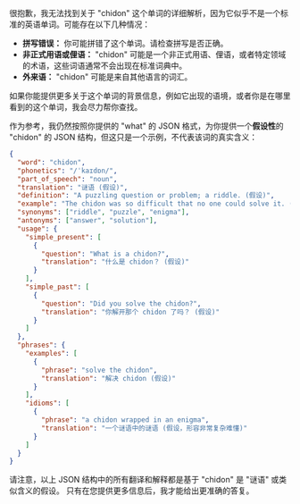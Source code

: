 很抱歉，我无法找到关于 "chidon" 这个单词的详细解析，因为它似乎不是一个标准的英语单词。可能存在以下几种情况：

*   **拼写错误：** 你可能拼错了这个单词。请检查拼写是否正确。
*   **非正式用语或俚语：**  "chidon" 可能是一个非正式用语、俚语，或者特定领域的术语，这些词语通常不会出现在标准词典中。
*   **外来语：**  "chidon" 可能是来自其他语言的词汇。

如果你能提供更多关于这个单词的背景信息，例如它出现的语境，或者你是在哪里看到的这个单词，我会尽力帮你查找。

作为参考，我仍然按照你提供的 "what" 的 JSON 格式，为你提供一个**假设性**的 "chidon" 的 JSON 结构，但这只是一个示例，不代表该词的真实含义：

```json
{
  "word": "chidon",
  "phonetics": "/ˈkaɪdɒn/",
  "part_of_speech": "noun",
  "translation": "谜语 (假设)",
  "definition": "A puzzling question or problem; a riddle. (假设)",
  "example": "The chidon was so difficult that no one could solve it. (假设)",
  "synonyms": ["riddle", "puzzle", "enigma"],
  "antonyms": ["answer", "solution"],
  "usage": {
    "simple_present": [
      {
        "question": "What is a chidon?",
        "translation": "什么是 chidon？ (假设)"
      }
    ],
    "simple_past": [
      {
        "question": "Did you solve the chidon?",
        "translation": "你解开那个 chidon 了吗？ (假设)"
      }
    ]
  },
  "phrases": {
    "examples": [
      {
        "phrase": "solve the chidon",
        "translation": "解决 chidon (假设)"
      }
    ],
    "idioms": [
      {
        "phrase": "a chidon wrapped in an enigma",
        "translation": "一个谜语中的谜语 (假设，形容非常复杂难懂)"
      }
    ]
  }
}
```

请注意，以上 JSON 结构中的所有翻译和解释都是基于 "chidon" 是 "谜语" 或类似含义的假设。 只有在您提供更多信息后，我才能给出更准确的答复。
 